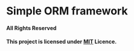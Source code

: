 # Simple ORM framework

#### All Rights Reserved
#### This project is licensed under [MIT](LICENSE.txt) Licence.
